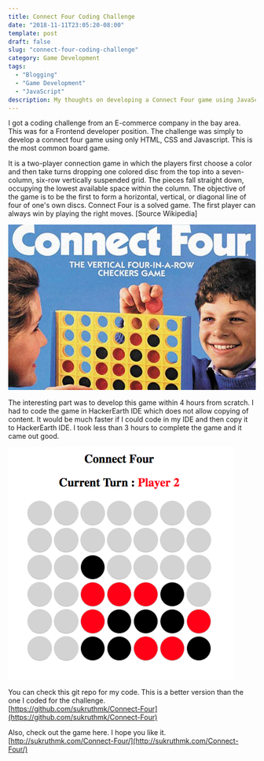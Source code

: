```yaml
---
title: Connect Four Coding Challenge
date: "2018-11-11T23:05:20-08:00"
template: post
draft: false
slug: "connect-four-coding-challenge"
category: Game Development
tags:
  - "Blogging"
  - "Game Development"
  - "JavaScript"
description: My thoughts on developing a Connect Four game using JavaScript
---
```


I got a coding challenge from an E-commerce company in the bay area. This was for a Frontend developer position. The challenge was simply to develop a connect four game using only HTML, CSS and Javascript. This is the most common board game.

It is a two-player connection game in which the players first choose a color and then take turns dropping one colored disc from the top into a seven-column, six-row vertically suspended grid. The pieces fall straight down, occupying the lowest available space within the column. The objective of the game is to be the first to form a horizontal, vertical, or diagonal line of four of one's own discs. Connect Four is a solved game. The first player can always win by playing the right moves. [Source Wikipedia]

![Connect 4 Image](/media/connect-four-game.jpg)

The interesting part was to develop this game within 4 hours from scratch. I had to code the game in HackerEarth IDE which does not allow copying of content. It would be much faster if I could code in my IDE and then copy it to HackerEarth IDE. I took less than 3 hours to complete the game and it came out good.

![Game Screenshot](/media/sukruth-connect-four-game.png)

You can check this git repo for my code. This is a better version than the one I coded for the challenge.<br>
[https://github.com/sukruthmk/Connect-Four](https://github.com/sukruthmk/Connect-Four)

Also, check out the game here. I hope you like it.<br>
[http://sukruthmk.com/Connect-Four/](http://sukruthmk.com/Connect-Four/)
